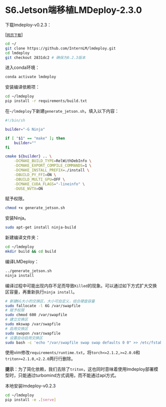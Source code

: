 # S6.Jetson端移植LMDeploy-2.3.0

下载lmdeploy-v0.2.3：

[[<small>网页下载</small>]](https://github.com/InternLM/lmdeploy/archive/refs/tags/v0.2.4.zip)

```sh
cd ~/
git clone https://github.com/InternLM/lmdeploy.git
cd lmdeploy 
git checkout 2831dc2 # 确保为0.2.3版本
```

进入conda环境：

```sh
conda activate lmdeploy
```

安装编译依赖项：

```sh
cd ~/lmdeploy
pip install -r requirements/build.txt
```

在`~/lmdeploy`下新建`generate_jetson.sh`，填入以下内容：

```sh
#!/bin/sh

builder="-G Ninja"

if [ "$1" == "make" ]; then
    builder=""
fi

cmake ${builder} .. \
    -DCMAKE_BUILD_TYPE=RelWithDebInfo \
    -DCMAKE_EXPORT_COMPILE_COMMANDS=1 \
    -DCMAKE_INSTALL_PREFIX=./install \
    -DBUILD_PY_FFI=ON \
    -DBUILD_MULTI_GPU=OFF \
    -DCMAKE_CUDA_FLAGS="-lineinfo" \
    -DUSE_NVTX=ON

```

赋予权限。

```sh
chmod +x generate_jetson.sh
```

安装Ninja。

```sh
sudo apt-get install ninja-build
```

新建编译文件夹：

```sh
cd ~/lmdeploy
mkdir build && cd build
```

编译LMDeploy：

```sh
../generate_jetson.sh
ninja install
```

编译过程中可能出现内存不足而导致`Killed`的现象。可以通过如下方式扩大交换区容量，再重新执行`ninja install`。

```sh
# 新建6G大小的交换区，大小可自定义，结合硬盘容量
sudo fallocate -l 6G /var/swapfile
# 赋予权限
sudo chmod 600 /var/swapfile
# 建立交换区
sudo mkswap /var/swapfile
# 启用交换区
sudo swapon /var/swapfile
# 设置自动启用交换区
sudo bash -c 'echo "/var/swapfile swap swap defaults 0 0" >> /etc/fstab'
```

使用vim修改`requirements/runtime.txt`，将`torch<=2.1.2,>=2.0.0`和`triton>=2.1.0,<2.2.0`两行行删除。

**提示**：为了简化依赖，我们去除了`triton`，这也同时意味着使用lmdeploy部署模型时，只能通过turbomind方式调用，而不能通过api方式。

本地安装lmdeploy-v0.2.3

```sh
cd ~/lmdeploy
pip install -e .[serve]
```